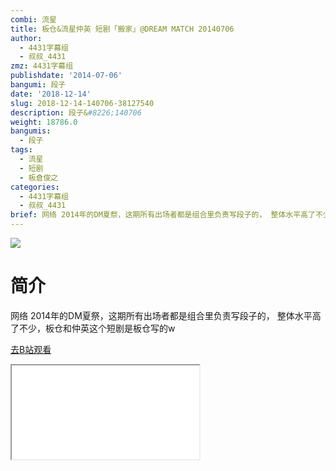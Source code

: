 ```yaml
---
combi: 流星
title: 板仓&流星仲英 短剧「搬家」@DREAM MATCH 20140706
author:
  - 4431字幕组
  - 叔叔_4431
zmz: 4431字幕组
publishdate: '2014-07-06'
bangumi: 段子
date: '2018-12-14'
slug: 2018-12-14-140706-38127540
description: 段子&#8226;140706
weight: 18786.0
bangumis:
  - 段子
tags:
  - 流星
  - 短剧
  - 板倉俊之
categories:
  - 4431字幕组
  - 叔叔_4431
brief: 网络 2014年的DM夏祭，这期所有出场者都是组合里负责写段子的， 整体水平高了不少，板仓和仲英这个短剧是板仓写的w
---
```

![](https://i.imgur.com/mvK6Aw4.jpg)
# 简介  
网络
2014年的DM夏祭，这期所有出场者都是组合里负责写段子的，
整体水平高了不少，板仓和仲英这个短剧是板仓写的w  

[去B站观看](https://www.bilibili.com/video/av38127540/)
<div class ="resp-container"><iframe class="testiframe" src="//player.bilibili.com/player.html?aid=38127540"", scrolling="no", allowfullscreen="true" > </iframe></div> 

